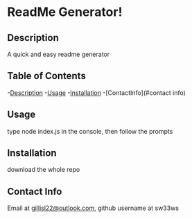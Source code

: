 # ReadMe Generator!

## Description
A quick and easy readme generator

## Table of Contents
-[Description](#description)
-[Usage](#usage)
-[Installation](#installation)
-[ContactInfo](#contact info)

## Usage
type node index.js in the console, then follow the prompts

## Installation
download the whole repo

## Contact Info
Email at gillisl22@outlook.com, github username at sw33ws
